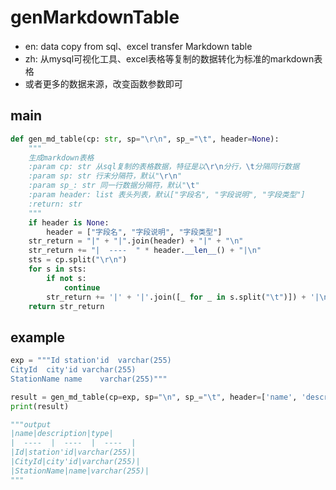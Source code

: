 # genMarkdownTable
* en: data copy from sql、excel transfer Markdown table
* zh: 从mysql可视化工具、excel表格等复制的数据转化为标准的markdown表格
* 或者更多的数据来源，改变函数参数即可
## main
```python
def gen_md_table(cp: str, sp="\r\n", sp_="\t", header=None):
    """
    生成markdown表格
    :param cp: str 从sql复制的表格数据，特征是以\r\n分行，\t分隔同行数据
    :param sp: str 行末分隔符，默认"\r\n"
    :param sp_: str 同一行数据分隔符，默认"\t"
    :param header: list 表头列表，默认["字段名", "字段说明", "字段类型"]
    :return: str
    """
    if header is None:
        header = ["字段名", "字段说明", "字段类型"]
    str_return = "|" + "|".join(header) + "|" + "\n"
    str_return += "|  ----  " * header.__len__() + "|\n"
    sts = cp.split("\r\n")
    for s in sts:
        if not s:
            continue
        str_return += '|' + '|'.join([_ for _ in s.split("\t")]) + '|\n'
    return str_return
```
## example
```python
exp = """Id	station'id	varchar(255)
CityId	city'id	varchar(255)
StationName	name	varchar(255)"""

result = gen_md_table(cp=exp, sp="\n", sp_="\t", header=['name', 'description', 'type'])
print(result)

"""output
|name|description|type|
|  ----  |  ----  |  ----  |
|Id|station'id|varchar(255)|
|CityId|city'id|varchar(255)|
|StationName|name|varchar(255)|
"""
```